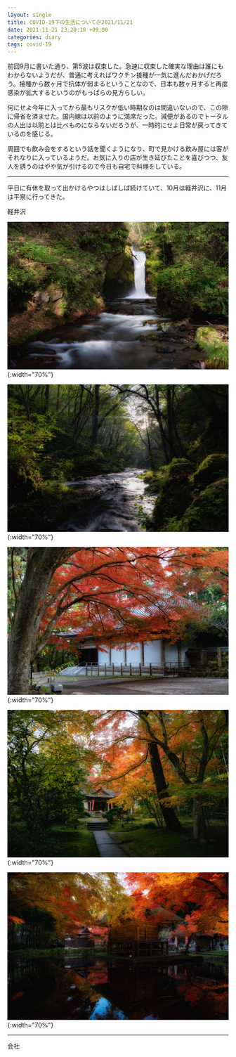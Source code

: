 ```yaml
---
layout: single
title: COVID-19下の生活について＠2021/11/21
date: 2021-11-21 23:20:18 +09:00
categories: diary
tags: covid-19
---
```


前回9月に書いた通り、第5波は収束した。急速に収束した確実な理由は誰にもわからないようだが、普通に考えればワクチン接種が一気に進んだおかげだろう。接種から数ヶ月で抗体が弱まるということなので、日本も数ヶ月すると再度感染が拡大するというのがもっぱらの見方らしい。

何にせよ今年に入ってから最もリスクが低い時期なのは間違いないので、この隙に帰省を済ませた。国内線は以前のように満席だった。減便があるのでトータルの人出は以前とは比べものにならないだろうが、一時的にせよ日常が戻ってきているのを感じる。

周囲でも飲み会をするという話を聞くようになり、町で見かける飲み屋には客がそれなりに入っているようだ。お気に入りの店が生き延びたことを喜びつつ、友人を誘うのはやや気が引けるので今日も自宅で料理をしている。

---

平日に有休を取って出かけるやつはしばしば続けていて、10月は軽井沢に、11月は平泉に行ってきた。

軽井沢

![/assets/images/posts/N0002505-Edit.jpg](/assets/images/posts/N0002505-Edit.jpg){:width="70%"}

![/assets/images/posts/N0002521-Edit.jpg](/assets/images/posts/N0002521-Edit.jpg){:width="70%"}

![/assets/images/posts/N0005204-Edit.jpg](/assets/images/posts/N0005204-Edit.jpg){:width="70%"}

![/assets/images/posts/N0005215-Edit.jpg](/assets/images/posts/N0005215-Edit.jpg){:width="70%"}

![/assets/images/posts/N0005336-Edit.jpg](/assets/images/posts/N0005336-Edit.jpg){:width="70%"}


---


会社
